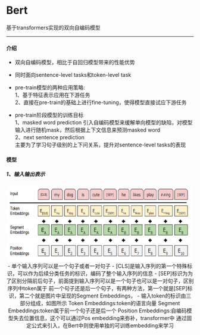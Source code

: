 # Bert  
基于transformers实现的双向自编码模型   

----

#### 介绍  

- 双向自编码模型，相比于自回归模型带来的性能优势     
- 同时面向sentence-level tasks和token-level task     
- pre-train模型的两种应用策略:  
1、基于特征表示应用在下游任务  
2、直接在pre-train的基础上进行fine-tuning，使得模型直接试应下游任务  

- pre-train阶段模型的训练目标  
1、masked word prediction
引入自编码模型来缓解单向模型的缺陷，对模型输入进行随机mask，然后根据上下文信息来预测masked word   
2、next sentence prediction  
主要为了学习句子级别的上下问关系，提升对sentence-level tasks的表现  


#### 模型      

##### 1、输入输出表示  
<div align=center><img width="800" height="200" src="images/Bert_input.jpg"/>    
- 单个输入序列可以是一个句子或者一对句子  
- [CLS]是输入序列的第一个特殊标识，可以作为后续分类任务的标识，编码了整个输入序列的信息  
- [SEP]标识为为了区别分隔前后句子，前面提到输入序列可以是一个句子也可以是一对句子，区别序列中token属于
前一个句子还是后一个句子，有两种方法，第一个就是[SEP]标识，第二个就是图片中呈现的Segment Embeddings，
- 输入token的标识由三部分组成，如图所示    
Token Embeddings:token的语言向量  
Segment Embeddings:token属于前一个句子还是后一个  
Position Embeddings:自编码模型失去位置信息，这个可以通过Pos embedding来弥补，transformer中
通过固定公式来引入，在Bert中则使用单独的可训练embedding来学习  

  
  
 

